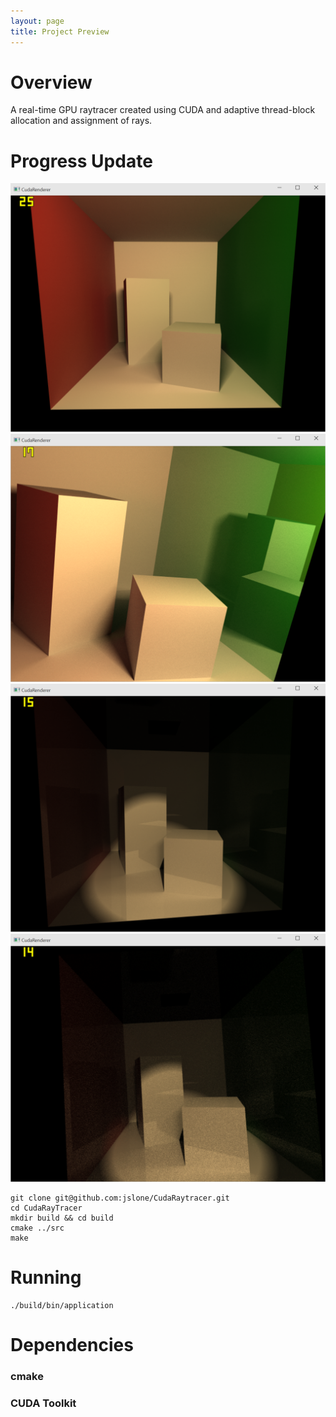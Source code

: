 ```yaml
---
layout: page
title: Project Preview
---
```


# Overview
A real-time GPU raytracer created using CUDA and adaptive thread-block allocation and assignment of rays.

# Progress Update

![Alt text](/images/diffuse.png "Optional title")
![Alt text](/images/specular.png "Optional title")
![Alt text](/images/spot.png "Optional title")
![Alt text](/images/converging.png "Optional title")

~~~
git clone git@github.com:jslone/CudaRaytracer.git
cd CudaRayTracer
mkdir build && cd build
cmake ../src
make
~~~

# Running

~~~
./build/bin/application
~~~

# Dependencies

### cmake

### CUDA Toolkit